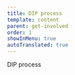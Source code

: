 ```yaml
---
title: DIP process
template: content
parent: get-involved
order: 1
showInMenu: true
autoTranslated: true
---
```

DIP process